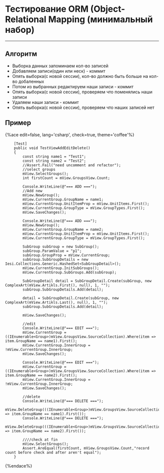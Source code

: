 # Тестирование ORM (Object-Relational Mapping (минимальный набор) #

---

## Алгоритм ##

* Выборка данных запоминаем кол-во записей
* Добавляем записи(один или неск) - коммит
* Опять выборка(с новой сессии), кол-во должно быть больше на кол-во добаленных
* Потом из выбранных редактируем наши записи - коммит
* Опять выборка(с новой сессии), проверяем что поменялись наши записи
* Удаляем наши записи - коммит
* Опять выборка(с новой сессии), проверяем что наших записей нет

## Пример ##

{%ace edit=false, lang='csharp', check=true, theme='coffee'%}

        [Test]
        public void TestViewAddEditDelete()
        {
            const string name1 = "Test1";
            const string name2 = "Test2";
            //Assert.Fail("need uncomment and refactor");
            //select groups
            mView.SelectGroups();
            int firstCount = mView.GroupsView.Count;

            Console.WriteLine(@"=== ADD ===");
            //Add new
            mView.NewGroup();
            mView.CurrentGroup.GroupName = name1;
            mView.CurrentGroup.UnitItemProp = mView.UnitItems.First();
            mView.CurrentGroup.GroupType = mView.GroupTypes.First();
            mView.SaveChanges();

            Console.WriteLine(@"=== ADD ===");
            mView.NewGroup();
            mView.CurrentGroup.GroupName = name2;
            mView.CurrentGroup.UnitItemProp = mView.UnitItems.First();
            mView.CurrentGroup.GroupType = mView.GroupTypes.First();

            SubGroup subGroup = new SubGroup();
            subGroup.ParamValue = "p1";
            subGroup.GroupProp = mView.CurrentGroup;
            subGroup.SubGroupDetails = new Iesi.Collections.Generic.HashedSet<SubGroupDetail>();
            mView.CurrentGroup.InitSubGroups();
            mView.CurrentGroup.SubGroups.Add(subGroup);

            SubGroupDetail detail = SubGroupDetail.Create(subGroup, new ComplexArt(mView.Artikls.First(), null), 1, "");
            subGroup.SubGroupDetails.Add(detail);

            detail = SubGroupDetail.Create(subGroup, new ComplexArt(mView.Artikls.Last(), null), 1, "");
            subGroup.SubGroupDetails.Add(detail);

            mView.SaveChanges();

            //edit
            Console.WriteLine(@"=== EDIT ===");
            mView.CurrentGroup = ((IEnumerable<Group>)mView.GroupsView.SourceCollection).Where(item => item.GroupName == name1).First();
            mView.CurrentGroup.InnerGroup = !mView.CurrentGroup.InnerGroup;
            mView.SaveChanges();

            Console.WriteLine(@"=== EDIT ===");
            mView.CurrentGroup = ((IEnumerable<Group>)mView.GroupsView.SourceCollection).Where(item => item.GroupName == name2).First();
            mView.CurrentGroup.InnerGroup = !mView.CurrentGroup.InnerGroup;
            mView.SaveChanges();

            //delete
            Console.WriteLine(@"=== DELETE ===");
            mView.DeleteGroup(((IEnumerable<Group>)mView.GroupsView.SourceCollection).Where(item => item.GroupName == name1).First());
            Console.WriteLine(@"=== DELETE ===");
            mView.DeleteGroup(((IEnumerable<Group>)mView.GroupsView.SourceCollection).Where(item => item.GroupName == name2).First());

            ////check at fin
            mView.SelectGroups();
            Assert.AreEqual(firstCount, mView.GroupsView.Count,"record count before check and after aren't equal");
        }

{%endace%}